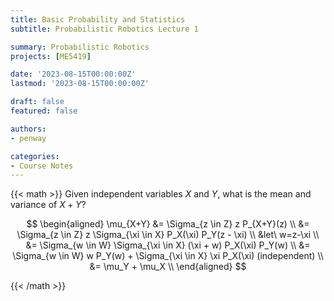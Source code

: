 ```yaml
---
title: Basic Probability and Statistics
subtitle: Probabilistic Robotics Lecture 1

summary: Probabilistic Robotics
projects: [ME5419]

date: '2023-08-15T00:00:00Z'
lastmod: '2023-08-15T00:00:00Z'

draft: false
featured: false

authors:
- penway

categories:
- Course Notes
---
```


{{< math >}}
Given independent variables $X$ and $Y$, what is the mean and variance of $X+Y$?

$$
\begin{aligned}
\mu_{X+Y} &= \Sigma_{z \in Z} z P_{X+Y}(z) \\
&= \Sigma_{z \in Z} z \Sigma_{\xi \in X} P_X(\xi) P_Y(z - \xi) \\
&let\ w=z-\xi \\
&= \Sigma_{w \in W} \Sigma_{\xi \in X} (\xi + w) P_X(\xi) P_Y(w) \\
&= \Sigma_{w \in W} w P_Y(w) + \Sigma_{\xi \in X} \xi P_X(\xi) (independent) \\
&= \mu_Y + \mu_X \\
\end{aligned}
$$

{{< /math >}}
